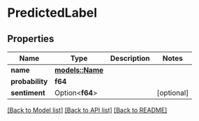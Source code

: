 # PredictedLabel

## Properties

Name | Type | Description | Notes
------------ | ------------- | ------------- | -------------
**name** | [**models::Name**](Name.md) |  | 
**probability** | **f64** |  | 
**sentiment** | Option<**f64**> |  | [optional]

[[Back to Model list]](../README.md#documentation-for-models) [[Back to API list]](../README.md#documentation-for-api-endpoints) [[Back to README]](../README.md)


